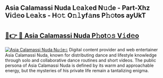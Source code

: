 ## Asia Calamassi Nuda L𝚎a𝚔ed N𝚞𝚍e - Part-Xhz Vi𝚍𝚎o L𝚎a𝚔s - H𝚘𝚝 O𝚗𝚕yf𝚊ns P𝚑𝚘tos ayUkT

# <h2><a href="http://kfb69ci.oniu.top/?m=Asia+Calamassi+Nuda">🔗👉 🔴 Asia Calamassi Nuda P𝚑ot𝚘𝚜 V𝚒d𝚎o</a></h2>

[![Asia Calamassi Nuda Nu𝚍e𝚜](https://i.imgur.com/0qMVB7G.gif)](http://kfb69ci.oniu.top/?m=Asia+Calamassi+Nuda)
Digital content provider and web entertainer Asia Calamassi Nuda, known for distributing dance and lifestyle knowledge through solo and collaborative dance routines and short videos. The public persona of Asia Calamassi Nuda is defined by its warm and approachable energy, but the mysteries of his private life remain a tantalizing enigma.  
